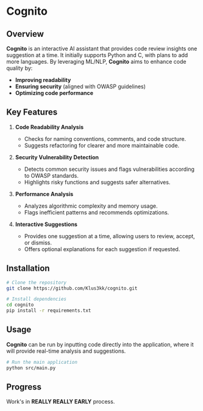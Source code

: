 # Cognito

## Overview
**Cognito** is an interactive AI assistant that provides code review insights one suggestion at a time. It initially supports Python and C, with plans to add more languages. By leveraging ML/NLP, **Cognito** aims to enhance code quality by:
- **Improving readability**
- **Ensuring security** (aligned with OWASP guidelines)
- **Optimizing code performance**

## Key Features
1. **Code Readability Analysis**
   - Checks for naming conventions, comments, and code structure.
   - Suggests refactoring for clearer and more maintainable code.

2. **Security Vulnerability Detection**
   - Detects common security issues and flags vulnerabilities according to OWASP standards.
   - Highlights risky functions and suggests safer alternatives.

3. **Performance Analysis**
   - Analyzes algorithmic complexity and memory usage.
   - Flags inefficient patterns and recommends optimizations.

4. **Interactive Suggestions**
   - Provides one suggestion at a time, allowing users to review, accept, or dismiss.
   - Offers optional explanations for each suggestion if requested.

## Installation
```bash
# Clone the repository
git clone https://github.com/Klus3kk/cognito.git

# Install dependencies
cd cognito
pip install -r requirements.txt
```

## Usage
**Cognito** can be run by inputting code directly into the application, where it will provide real-time analysis and suggestions.

```bash
# Run the main application
python src/main.py
```

## Progress
Work's in **REALLY REALLY EARLY** process.
